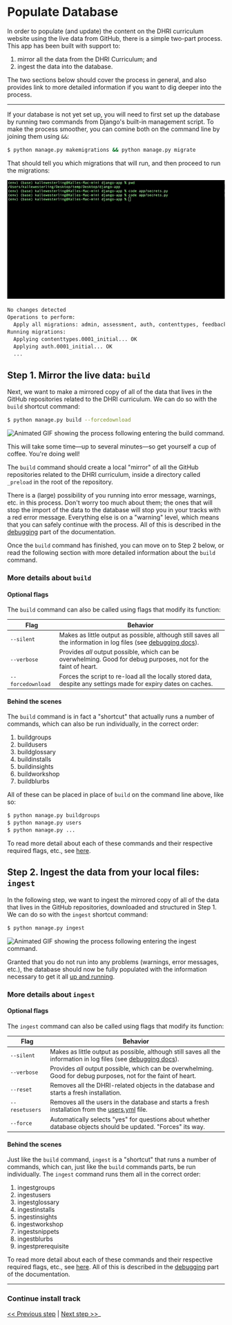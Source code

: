 # Populate Database

In order to populate (and update) the content on the DHRI curriculum website using the live data from GitHub, there is a simple two-part process. This app has been built with support to:

1. mirror all the data from the DHRI Curriculum; and
2. ingest the data into the database.

The two sections below should cover the process in general, and also provides link to more detailed information if you want to dig deeper into the process.

---

If your database is not yet set up, you will need to first set up the database by running two commands from Django's built-in management script. To make the process smoother, you can comine both on the command line by joining them using `&&`:

```sh
$ python manage.py makemigrations && python manage.py migrate
```

That should tell you which migrations that will run, and then proceed to run the migrations:

![Animated GIF showing the migration process also represented in text below.](images/07-migrate.gif)

```sh
No changes detected
Operations to perform:
  Apply all migrations: admin, assessment, auth, contenttypes, feedback, glossary, insight, install, learner, lesson, library, sessions, website, workshop
Running migrations:
  Applying contenttypes.0001_initial... OK
  Applying auth.0001_initial... OK
  ...
```

## Step 1. Mirror the live data: `build`

Next, we want to make a mirrored copy of all of the data that lives in the GitHub repositories related to the DHRI curriculum. We can do so with the `build` shortcut command:

```sh
$ python manage.py build --forcedownload
```

![Animated GIF showing the process following entering the `build` command.](images/08-build.gif)

This will take some time—up to several minutes—so get yourself a cup of coffee. You're doing well!

The `build` command should create a local "mirror" of all the GitHub repositories related to the DHRI curriculum, inside a directory called `_preload` in the root of the repository.

There is a (large) possibility of you running into error message, warnings, etc. in this process. Don't worry too much about them; the ones that will stop the import of the data to the database will stop you in your tracks with a red error message. Everything else is on a "warning" level, which means that you can safely continue with the process. All of this is described in the [debugging](debug.md) part of the documentation.

Once the `build` command has finished, you can move on to Step 2 below, or read the following section with more detailed information about the `build` command.

### More details about `build`

#### Optional flags

The `build` command can also be called using flags that modify its function:

| Flag              | Behavior                                                                                                        |
| ----------------- | --------------------------------------------------------------------------------------------------------------- |
| `--silent`        | Makes as little output as possible, although still saves all the information in log files (see [debugging docs](debug.md)).          |
| `--verbose`       | Provides _all_ output possible, which can be overwhelming. Good for debug purposes, not for the faint of heart. |
| `--forcedownload` | Forces the script to re-load all the locally stored data, despite any settings made for expiry dates on caches. |

#### Behind the scenes

The `build` command is in fact a "shortcut" that actually runs a number of commands, which can also be run individually, in the correct order:

1. buildgroups
2. buildusers
3. buildglossary
4. buildinstalls
5. buildinsights
6. buildworkshop
7. buildblurbs

All of these can be placed in place of `build` on the command line above, like so:

```sh
$ python manage.py buildgroups
$ python manage.py users
$ python manage.py ...
```

To read more detail about each of these commands and their respective required flags, etc., see [here](detail-build.md).

## Step 2. Ingest the data from your local files: `ingest`

In the following step, we want to ingest the mirrored copy of all of the data that lives in the GitHub repositories, downloaded and structured in Step 1. We can do so with the `ingest` shortcut command:

```sh
$ python manage.py ingest
```

![Animated GIF showing the process following entering the `ingest` command.](images/09-ingest.gif)

Granted that you do not run into any problems (warnings, error messages, etc.), the database should now be fully populated with the information necessary to get it all [up and running](run.md).

### More details about `ingest`

#### Optional flags

The `ingest` command can also be called using flags that modify its function:

| Flag              | Behavior                                                                                                        |
| ----------------- | --------------------------------------------------------------------------------------------------------------- |
| `--silent`        | Makes as little output as possible, although still saves all the information in log files (see [debugging docs](debug.md)).          |
| `--verbose`       | Provides _all_ output possible, which can be overwhelming. Good for debug purposes, not for the faint of heart. |
| `--reset`         | Removes all the DHRI-related objects in the database and starts a fresh installation.                           |
| `--resetusers`    | Removes all the users in the database and starts a fresh installation from the [users.yml](add-new-user.md) file. |
| `--force`         | Automatically selects "yes" for questions about whether database objects should be updated. "Forces" its way.   |

#### Behind the scenes

Just like the `build` command, `ingest` is a "shortcut" that runs a number of commands, which can, just like the `build` commands parts, be run individually. The `ingest` command runs them all in the correct order:

1. ingestgroups
2. ingestusers
3. ingestglossary
4. ingestinstalls
5. ingestinsights
6. ingestworkshop
7. ingestsnippets
8. ingestblurbs
9. ingestprerequisite

To read more detail about each of these commands and their respective required flags, etc., see [here](detail-ingest.md). All of this is described in the [debugging](debug.md) part of the documentation.

---

### Continue install track

[<< Previous step](install.md) | [Next step >>](run.md)_